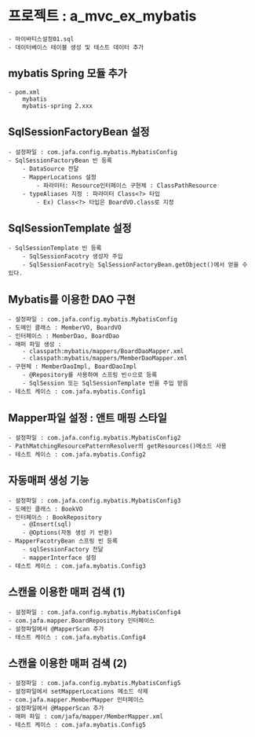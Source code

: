 # 프로젝트 : a_mvc_ex_mybatis
	- 마이바티스설정01.sql
	- 데이터베이스 테이블 생성 및 테스트 데이터 추가 
	
## mybatis Spring 모듈 추가 
	- pom.xml
		mybatis
		mybatis-spring 2.xxx
	
## SqlSessionFactoryBean 설정 
	- 설정파일 : com.jafa.config.mybatis.MybatisConfig
	- SqlSessionFactoryBean 빈 등록 
		- DataSource 전달 
		- MapperLocations 설정 
			- 파라미터: Resource인터페이스 구현체 : ClassPathResource
		- typeAliases 지정 : 파라미터 Class<?> 타입
			- Ex) Class<?> 타입은 BoardVO.class로 지정
			

## SqlSessionTemplate 설정 
	- SqlSessionTemplate 빈 등록 
		- SqlSessionFacotry 생성자 주입
		- SqlSessionFacotry는 SqlSessionFactoryBean.getObject()에서 얻을 수 있다.
	
		
## Mybatis를 이용한 DAO 구현 
	- 설정파일 : com.jafa.config.mybatis.MybatisConfig
	- 도메인 클래스 : MemberVO, BoardVO
	- 인터페이스 : MemberDao, BoardDao
	- 매퍼 파일 생성 : 
		- classpath:mybatis/mappers/BoardDaoMapper.xml
		- classpath:mybatis/mappers/MemberDaoMapper.xml
	- 구현체 : MemberDaoImpl, BoardDaoImpl 
		- @Repository를 사용하여 스프링 빈ㅇ으로 등록 
		- SqlSession 또는 SqlSessionTemplate 빈을 주입 받음 
	- 테스트 케이스 : com.jafa.mybatis.Config1
	 
	
## Mapper파일 설정 : 앤트 매핑 스타일 
	- 설정파일 : com.jafa.config.mybatis.MybatisConfig2
	- PathMatchingResourcePatternResolver의 getResources()메소드 사용
	- 테스트 케이스 : com.jafa.mybatis.Config2

## 자동매퍼 생성 기능 
	- 설정파일 : com.jafa.config.mybatis.MybatisConfig3
	- 도메인 클래스 : BookVO
	- 인터페이스 : BookRepository 
		- @Insert(sql)
		- @Options(자동 생성 키 반환)
	- MapperFacotryBean 스프링 빈 등록 
		- sqlSessionFactory 전달
		- mapperInterface 설정 
	- 테스트 케이스 : com.jafa.mybatis.Config3
	
	
## 스캔을 이용한 매퍼 검색 (1)
	- 설정파일 : com.jafa.config.mybatis.MybatisConfig4
	- com.jafa.mapper.BoardRepository 인터페이스 
	- 설정파일에서 @MapperScan 추가 
	- 테스트 케이스 : com.jafa.mybatis.Config4

## 스캔을 이용한 매퍼 검색 (2)
	- 설정파일 : com.jafa.config.mybatis.MybatisConfig5
	- 설정파일에서 setMapperLocations 메소드 삭제 
	- com.jafa.mapper.MemberMapper 인터페이스 
	- 설정파일에서 @MapperScan 추가 
	- 매퍼 파일 : com/jafa/mapper/MemberMapper.xml 
	- 테스트 케이스 : com.jafa.mybatis.Config5